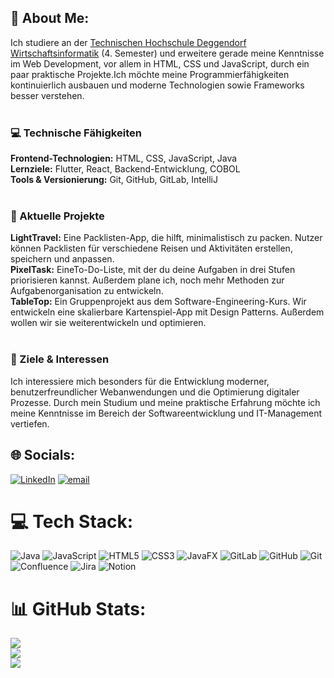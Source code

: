 ## 💫 About Me:
Ich studiere an der [Technischen Hochschule Deggendorf Wirtschaftsinformatik](https://www.th-deg.de/wi-b) (4. Semester) und erweitere gerade meine Kenntnisse im Web Development, vor allem in HTML, CSS und JavaScript, durch ein paar praktische Projekte.Ich möchte meine Programmierfähigkeiten kontinuierlich ausbauen und moderne Technologien sowie Frameworks besser verstehen.<br><br>
### 💻 Technische Fähigkeiten<br>
**Frontend-Technologien:** HTML, CSS, JavaScript, Java<br>
**Lernziele:** Flutter, React, Backend-Entwicklung, COBOL<br>
**Tools & Versionierung:** Git, GitHub, GitLab, IntelliJ<br><br>
### 📌 Aktuelle Projekte<br>
**LightTravel:** Eine Packlisten-App, die hilft, minimalistisch zu packen. Nutzer können Packlisten für verschiedene Reisen und Aktivitäten erstellen, speichern und anpassen.<br>
**PixelTask:** EineTo-Do-Liste, mit der du deine Aufgaben in drei Stufen priorisieren kannst. Außerdem plane ich, noch mehr Methoden zur Aufgabenorganisation zu entwickeln.<br>
**TableTop:** Ein Gruppenprojekt aus dem Software-Engineering-Kurs. Wir entwickeln eine skalierbare Kartenspiel-App mit Design Patterns. Außerdem wollen wir sie weiterentwickeln und optimieren.<br><br>
### 🎯 Ziele & Interessen<br>
Ich interessiere mich besonders für die Entwicklung moderner, benutzerfreundlicher Webanwendungen und die Optimierung digitaler Prozesse.  Durch mein Studium und meine praktische Erfahrung möchte ich meine Kenntnisse im Bereich der Softwareentwicklung und IT-Management vertiefen.  


## 🌐 Socials:
[![LinkedIn](https://img.shields.io/badge/LinkedIn-%230077B5.svg?logo=linkedin&logoColor=white)](https://linkedin.com/in/wasner.n@outlook.de) [![email](https://img.shields.io/badge/Email-D14836?logo=gmail&logoColor=white)](mailto:wasner.m@outlook.de) 

# 💻 Tech Stack:
![Java](https://img.shields.io/badge/java-%23ED8B00.svg?style=for-the-badge&logo=openjdk&logoColor=white) ![JavaScript](https://img.shields.io/badge/javascript-%23323330.svg?style=for-the-badge&logo=javascript&logoColor=%23F7DF1E) ![HTML5](https://img.shields.io/badge/html5-%23E34F26.svg?style=for-the-badge&logo=html5&logoColor=white) ![CSS3](https://img.shields.io/badge/css3-%231572B6.svg?style=for-the-badge&logo=css3&logoColor=white) ![JavaFX](https://img.shields.io/badge/javafx-%23FF0000.svg?style=for-the-badge&logo=javafx&logoColor=white) ![GitLab](https://img.shields.io/badge/gitlab-%23181717.svg?style=for-the-badge&logo=gitlab&logoColor=white) ![GitHub](https://img.shields.io/badge/github-%23121011.svg?style=for-the-badge&logo=github&logoColor=white) ![Git](https://img.shields.io/badge/git-%23F05033.svg?style=for-the-badge&logo=git&logoColor=white) ![Confluence](https://img.shields.io/badge/confluence-%23172BF4.svg?style=for-the-badge&logo=confluence&logoColor=white) ![Jira](https://img.shields.io/badge/jira-%230A0FFF.svg?style=for-the-badge&logo=jira&logoColor=white) ![Notion](https://img.shields.io/badge/Notion-%23000000.svg?style=for-the-badge&logo=notion&logoColor=white)
# 📊 GitHub Stats:
![](https://github-readme-stats.vercel.app/api?username=magdalena-eth&theme=blueberry&hide_border=false&include_all_commits=false&count_private=false)<br/>
![](https://nirzak-streak-stats.vercel.app/?user=magdalena-eth&theme=blueberry&hide_border=false)<br/>
![](https://github-readme-stats.vercel.app/api/top-langs/?username=magdalena-eth&theme=blueberry&hide_border=false&include_all_commits=false&count_private=false&layout=compact)

<!-- Proudly created with GPRM ( https://gprm.itsvg.in ) -->

